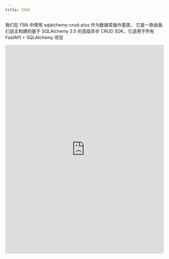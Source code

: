```yaml
---
title: CRUD
---
```


我们在 FBA 中使用 sqlalchemy-crud-plus 作为数据库操作基类，
它是一款由我们自主构建的基于 SQLAlchemy 2.0 的高级异步 CRUD SDK，它适用于所有 FastAPI + SQLAlchemy 项目

<RepoCard repo="fastapi-practices/sqlalchemy-crud-plus" />

<iframe  
height=666
width=100%
src="https://fastapi-practices.github.io/sqlalchemy-crud-plus/"
frameborder=0
allowfullscreen>
</iframe>
